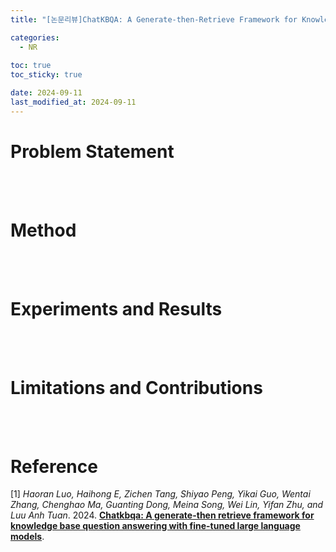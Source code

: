 ```yaml
---
title: "[논문리뷰]ChatKBQA: A Generate-then-Retrieve Framework for Knowledge Base Question Answering with Fine-tuned Large Language Models"

categories: 
  - NR
  
toc: true
toc_sticky: true

date: 2024-09-11
last_modified_at: 2024-09-11
---
```


# Problem Statement

<br/>
<br/>

# Method

<br/>
<br/>

# Experiments and Results

<br/>
<br/>

# Limitations and Contributions

<br/>
<br/>

# Reference
\[1\] *Haoran Luo, Haihong E, Zichen Tang, Shiyao Peng, Yikai Guo, Wentai Zhang, Chenghao Ma, Guanting Dong, Meina Song, Wei Lin, Yifan Zhu, and Luu Anh Tuan*. 2024. [**Chatkbqa: A generate-then retrieve framework for knowledge base question answering with fine-tuned large language models**](https://arxiv.org/abs/2310.08975).  

